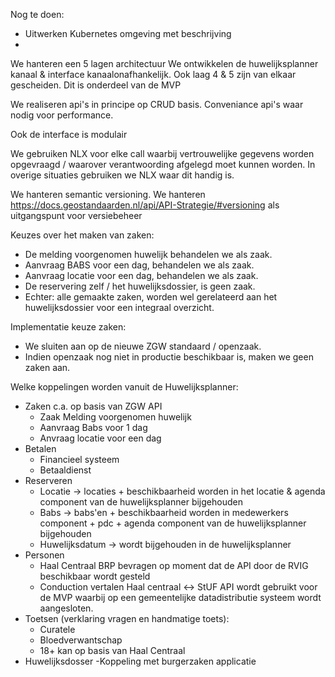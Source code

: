 Nog te doen:
- Uitwerken Kubernetes omgeving met beschrijving
- 

We hanteren een 5 lagen architectuur
We ontwikkelen de huwelijksplanner kanaal & interface kanaalonafhankelijk. Ook laag 4 & 5 zijn van elkaar gescheiden. Dit is onderdeel van de MVP

We realiseren api's in principe op CRUD basis. Conveniance api's waar nodig voor performance.

Ook de interface is modulair 

We gebruiken NLX voor elke call waarbij vertrouwelijke gegevens worden opgevraagd / waarover verantwoording afgelegd moet kunnen worden. In overige situaties gebruiken we NLX waar dit handig is.

We hanteren semantic versioning. 
We hanteren https://docs.geostandaarden.nl/api/API-Strategie/#versioning  als uitgangspunt voor versiebeheer


Keuzes over het maken van zaken:

- De melding voorgenomen huwelijk behandelen we als zaak.
- Aanvraag BABS voor een dag, behandelen we als zaak.
- Aanvraag locatie voor een dag, behandelen we als zaak.
- De reservering zelf / het huwelijksdossier, is geen zaak.
- Echter: alle gemaakte zaken, worden wel gerelateerd aan het huwelijksdossier voor een integraal overzicht.

Implementatie keuze zaken:
- We sluiten aan op de nieuwe ZGW standaard / openzaak.
- Indien openzaak nog niet in productie beschikbaar is, maken we geen zaken aan.

Welke koppelingen worden vanuit de Huwelijksplanner:
- Zaken c.a. op basis van ZGW API
	- Zaak Melding voorgenomen huwelijk
	- Aanvraag Babs voor 1 dag
	- Anvraag locatie voor een dag
- Betalen
	- Financieel systeem
	- Betaaldienst
- Reserveren
	- Locatie -> locaties + beschikbaarheid worden in het locatie & agenda component van de huwelijksplanner bijgehouden
	- Babs -> babs'en + beschikbaarheid worden in medewerkers component + pdc + agenda component van de huwelijksplanner bijgehouden
	- Huwelijksdatum -> wordt bijgehouden in de huwelijksplanner
- Personen
	- Haal Centraal BRP bevragen op moment dat de API door de RVIG beschikbaar wordt gesteld
	- Conduction vertalen Haal centraal <-> StUF  API wordt gebruikt voor de MVP waarbij op een gemeentelijke datadistributie systeem wordt aangesloten.
- Toetsen (verklaring vragen en handmatige toets):
	- Curatele
	- Bloedverwantschap
	- 18+ kan op basis van Haal Centraal
- Huwelijksdosser
	-Koppeling met burgerzaken applicatie
